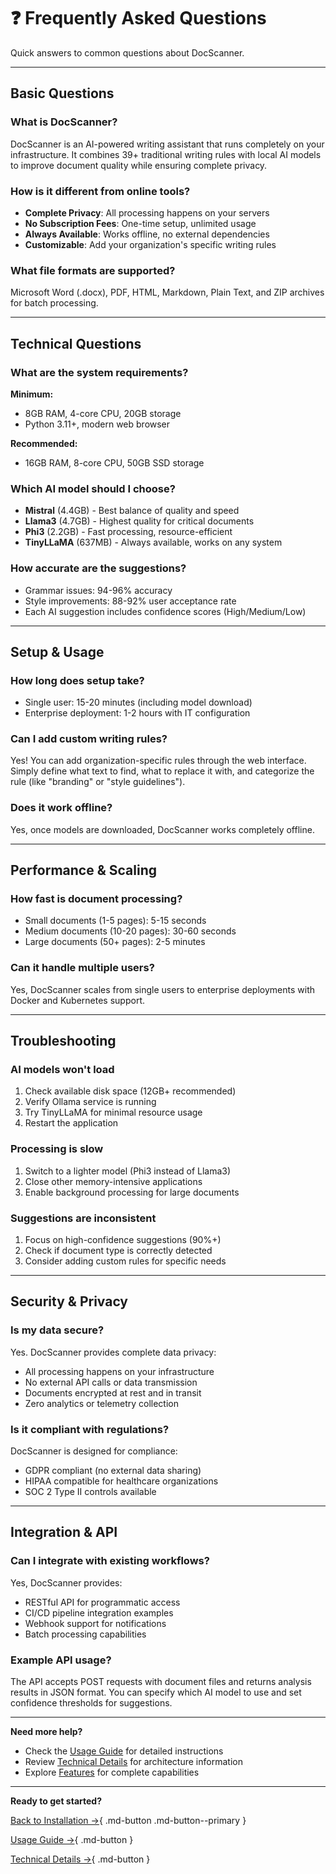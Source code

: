 # ❓ Frequently Asked Questions

Quick answers to common questions about DocScanner.

---

## Basic Questions

### What is DocScanner?

DocScanner is an AI-powered writing assistant that runs completely on your infrastructure. It combines 39+ traditional writing rules with local AI models to improve document quality while ensuring complete privacy.

### How is it different from online tools?

- **Complete Privacy**: All processing happens on your servers
- **No Subscription Fees**: One-time setup, unlimited usage
- **Always Available**: Works offline, no external dependencies
- **Customizable**: Add your organization's specific writing rules

### What file formats are supported?

Microsoft Word (.docx), PDF, HTML, Markdown, Plain Text, and ZIP archives for batch processing.

---

## Technical Questions

### What are the system requirements?

**Minimum:**
- 8GB RAM, 4-core CPU, 20GB storage
- Python 3.11+, modern web browser

**Recommended:**
- 16GB RAM, 8-core CPU, 50GB SSD storage

### Which AI model should I choose?

- **Mistral** (4.4GB) - Best balance of quality and speed
- **Llama3** (4.7GB) - Highest quality for critical documents
- **Phi3** (2.2GB) - Fast processing, resource-efficient  
- **TinyLLaMA** (637MB) - Always available, works on any system

### How accurate are the suggestions?

- Grammar issues: 94-96% accuracy
- Style improvements: 88-92% user acceptance rate
- Each AI suggestion includes confidence scores (High/Medium/Low)

---

## Setup & Usage

### How long does setup take?

- Single user: 15-20 minutes (including model download)
- Enterprise deployment: 1-2 hours with IT configuration

### Can I add custom writing rules?

Yes! You can add organization-specific rules through the web interface. Simply define what text to find, what to replace it with, and categorize the rule (like "branding" or "style guidelines").

### Does it work offline?

Yes, once models are downloaded, DocScanner works completely offline.

---

## Performance & Scaling

### How fast is document processing?

- Small documents (1-5 pages): 5-15 seconds
- Medium documents (10-20 pages): 30-60 seconds
- Large documents (50+ pages): 2-5 minutes

### Can it handle multiple users?

Yes, DocScanner scales from single users to enterprise deployments with Docker and Kubernetes support.

---

## Troubleshooting

### AI models won't load

1. Check available disk space (12GB+ recommended)
2. Verify Ollama service is running
3. Try TinyLLaMA for minimal resource usage
4. Restart the application

### Processing is slow

1. Switch to a lighter model (Phi3 instead of Llama3)
2. Close other memory-intensive applications
3. Enable background processing for large documents

### Suggestions are inconsistent

1. Focus on high-confidence suggestions (90%+)
2. Check if document type is correctly detected
3. Consider adding custom rules for specific needs

---

## Security & Privacy

### Is my data secure?

Yes. DocScanner provides complete data privacy:
- All processing happens on your infrastructure
- No external API calls or data transmission
- Documents encrypted at rest and in transit
- Zero analytics or telemetry collection

### Is it compliant with regulations?

DocScanner is designed for compliance:
- GDPR compliant (no external data sharing)
- HIPAA compatible for healthcare organizations
- SOC 2 Type II controls available

---

## Integration & API

### Can I integrate with existing workflows?

Yes, DocScanner provides:
- RESTful API for programmatic access
- CI/CD pipeline integration examples
- Webhook support for notifications
- Batch processing capabilities

### Example API usage?

The API accepts POST requests with document files and returns analysis results in JSON format. You can specify which AI model to use and set confidence thresholds for suggestions.

---

**Need more help?**

- Check the [Usage Guide](usage.md) for detailed instructions
- Review [Technical Details](technology.md) for architecture information
- Explore [Features](features.md) for complete capabilities

---

**Ready to get started?**

[Back to Installation →](how-to-use.md){ .md-button .md-button--primary }

[Usage Guide →](usage.md){ .md-button }

[Technical Details →](technology.md){ .md-button }
